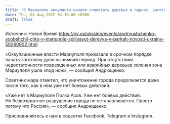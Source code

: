 ```yaml
---
title: "В Мариуполе оккупанты начали спиливать деревья в парках, заготавливая дрова на зиму — советник мэра"
date: Thu, 04 Aug 2022 04:16:00 +0300
draft: false
---
```

Источник: Новое Время https://nv.ua/ukraine/events/andryushchenko-soobshchil-chto-v-mariupole-spilivayut-derevya-v-parkah-novosti-ukrainy-50260902.html


«Оккупационные власти Мариуполя приказали в срочном порядке начать заготовку дров на зимний период. При отсутствии/недостаточности поврежденных или аварийных деревьев зеленая зона Мариуполя ушла «под нож», — сообщил Андрющенко.

Советник мэра отметил, что уничтожение города продолжается даже после того, как в нем уже нет боевых действий.

«Уже нет в Мариуполе Полка Азов. Уже нет боевых действий. Но безвозвратное разрушение города не останавливается. Просто потому что Россия», — сообщил Андрющенко.

Присоединяйтесь к нам в соцсетях Facebook, Telegram и Instagram.
